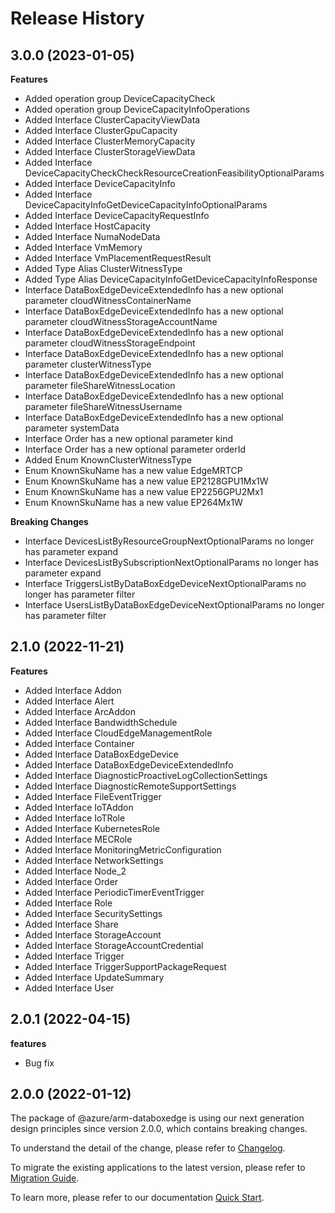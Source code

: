 # Release History
    
## 3.0.0 (2023-01-05)
    
**Features**

  - Added operation group DeviceCapacityCheck
  - Added operation group DeviceCapacityInfoOperations
  - Added Interface ClusterCapacityViewData
  - Added Interface ClusterGpuCapacity
  - Added Interface ClusterMemoryCapacity
  - Added Interface ClusterStorageViewData
  - Added Interface DeviceCapacityCheckCheckResourceCreationFeasibilityOptionalParams
  - Added Interface DeviceCapacityInfo
  - Added Interface DeviceCapacityInfoGetDeviceCapacityInfoOptionalParams
  - Added Interface DeviceCapacityRequestInfo
  - Added Interface HostCapacity
  - Added Interface NumaNodeData
  - Added Interface VmMemory
  - Added Interface VmPlacementRequestResult
  - Added Type Alias ClusterWitnessType
  - Added Type Alias DeviceCapacityInfoGetDeviceCapacityInfoResponse
  - Interface DataBoxEdgeDeviceExtendedInfo has a new optional parameter cloudWitnessContainerName
  - Interface DataBoxEdgeDeviceExtendedInfo has a new optional parameter cloudWitnessStorageAccountName
  - Interface DataBoxEdgeDeviceExtendedInfo has a new optional parameter cloudWitnessStorageEndpoint
  - Interface DataBoxEdgeDeviceExtendedInfo has a new optional parameter clusterWitnessType
  - Interface DataBoxEdgeDeviceExtendedInfo has a new optional parameter fileShareWitnessLocation
  - Interface DataBoxEdgeDeviceExtendedInfo has a new optional parameter fileShareWitnessUsername
  - Interface DataBoxEdgeDeviceExtendedInfo has a new optional parameter systemData
  - Interface Order has a new optional parameter kind
  - Interface Order has a new optional parameter orderId
  - Added Enum KnownClusterWitnessType
  - Enum KnownSkuName has a new value EdgeMRTCP
  - Enum KnownSkuName has a new value EP2128GPU1Mx1W
  - Enum KnownSkuName has a new value EP2256GPU2Mx1
  - Enum KnownSkuName has a new value EP264Mx1W

**Breaking Changes**

  - Interface DevicesListByResourceGroupNextOptionalParams no longer has parameter expand
  - Interface DevicesListBySubscriptionNextOptionalParams no longer has parameter expand
  - Interface TriggersListByDataBoxEdgeDeviceNextOptionalParams no longer has parameter filter
  - Interface UsersListByDataBoxEdgeDeviceNextOptionalParams no longer has parameter filter
    
    
## 2.1.0 (2022-11-21)
    
**Features**

  - Added Interface Addon
  - Added Interface Alert
  - Added Interface ArcAddon
  - Added Interface BandwidthSchedule
  - Added Interface CloudEdgeManagementRole
  - Added Interface Container
  - Added Interface DataBoxEdgeDevice
  - Added Interface DataBoxEdgeDeviceExtendedInfo
  - Added Interface DiagnosticProactiveLogCollectionSettings
  - Added Interface DiagnosticRemoteSupportSettings
  - Added Interface FileEventTrigger
  - Added Interface IoTAddon
  - Added Interface IoTRole
  - Added Interface KubernetesRole
  - Added Interface MECRole
  - Added Interface MonitoringMetricConfiguration
  - Added Interface NetworkSettings
  - Added Interface Node_2
  - Added Interface Order
  - Added Interface PeriodicTimerEventTrigger
  - Added Interface Role
  - Added Interface SecuritySettings
  - Added Interface Share
  - Added Interface StorageAccount
  - Added Interface StorageAccountCredential
  - Added Interface Trigger
  - Added Interface TriggerSupportPackageRequest
  - Added Interface UpdateSummary
  - Added Interface User
    
## 2.0.1 (2022-04-15)

**features**

  - Bug fix

## 2.0.0 (2022-01-12)

The package of @azure/arm-databoxedge is using our next generation design principles since version 2.0.0, which contains breaking changes.

To understand the detail of the change, please refer to [Changelog](https://aka.ms/js-track2-changelog).

To migrate the existing applications to the latest version, please refer to [Migration Guide](https://aka.ms/js-track2-migration-guide).

To learn more, please refer to our documentation [Quick Start](https://aka.ms/js-track2-quickstart).

